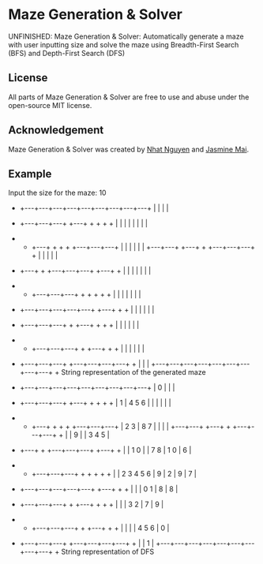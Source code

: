 # Maze Generation &amp; Solver
UNFINISHED: Maze Generation &amp; Solver: Automatically generate a maze with user inputting size and solve the maze using Breadth-First Search (BFS) and Depth-First Search (DFS)

## License
All parts of Maze Generation &amp; Solver are free to use and abuse under the open-source MIT license.

## Acknowledgement
Maze Generation &amp; Solver was created by [Nhat Nguyen](https://github.com/nguyen-nhat) and [Jasmine Mai](https://github.com/jasminemai97).

## Example
Input the size for the maze: 10

+   +---+---+---+---+---+---+---+---+---+
|   |                           |       |
+   +---+---+---+   +---+   +   +   +   +
|   |           |   |   |   |       |   |
+   +   +---+   +   +   +   +---+---+---+
|       |       |   |   |               |
+---+---+   +---+   +   +---+---+---+   +
|       |   |               |           |
+   +---+   +   +---+---+---+   +---+   +
|   |       |       |       |       |   |
+   +   +---+---+---+   +   +   +   +   +
|   |                   |   |   |   |   |
+   +---+---+---+---+---+   +---+   +   +
|                   |   |       |   |   |
+   +---+---+---+   +   +---+   +   +   +
|       |               |       |   |   |
+   +   +---+---+---+   +   +---+   +   +
|   |               |   |           |   |
+   +---+---+---+   +---+---+---+---+   +
|               |                       |
+---+---+---+---+---+---+---+---+---+   +
String representation of the generated maze

+   +---+---+---+---+---+---+---+---+---+
| 0 |                           |       |
+   +---+---+---+   +---+   +   +   +   +
| 1 | 4   5   6 |   |   |   |       |   |
+   +   +---+   +   +   +   +---+---+---+
| 2   3 | 8   7 |   |   |               |
+---+---+   +---+   +   +---+---+---+   +
|       | 9 |               | 3   4   5 |
+   +---+   +   +---+---+---+   +---+   +
|   | 1   0 |       | 7   8 | 1   0 | 6 |
+   +   +---+---+---+   +   +   +   +   +
|   | 2   3   4   5   6 | 9 | 2 | 9 | 7 |
+   +---+---+---+---+---+   +---+   +   +
|                   |   | 0   1 | 8 | 8 |
+   +---+---+---+   +   +---+   +   +   +
|       |               | 3   2 | 7 | 9 |
+   +   +---+---+---+   +   +---+   +   +
|   |               |   | 4   5   6 | 0 |
+   +---+---+---+   +---+---+---+---+   +
|               |                     1 |
+---+---+---+---+---+---+---+---+---+   +
String representation of DFS